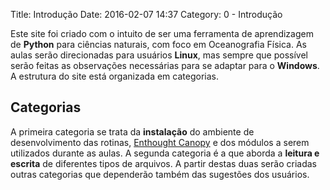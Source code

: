 Title: Introdução
Date: 2016-02-07 14:37
Category: 0 - Introdução


Este site foi criado com o intuito de ser uma ferramenta de aprendizagem de **Python** para ciências naturais, com foco em Oceanografia Física. As aulas serão direcionadas para usuários **Linux**, mas sempre que possível serão feitas as observações necessárias para se adaptar para o **Windows**. 
A estrutura do site está organizada em categorias. 

## Categorias

A primeira categoria se trata da **instalação** do ambiente de desenvolvimento das rotinas, [Enthought Canopy][] e dos módulos a serem utilizados durante as aulas. A segunda categoria é a que aborda a **leitura e escrita** de diferentes tipos de arquivos. A partir destas duas serão criadas outras categorias que dependerão também das sugestões dos usuários. 

[Enthought Canopy]: https://www.enthought.com/products/canopy/
